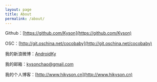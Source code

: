 ```yaml
---
layout: page
title: About
permalink: /about/
---
```


Github：[https://github.com/Kyson](https://github.com/Kyson)

OSC：[http://git.oschina.net/cocobaby](http://git.oschina.net/cocobaby)

我的新浪微博：[AndroidKy](http://weibo.com/1980495343/profile?topnav=1&wvr=5&user=1)

我的邮箱：kysonchao@gmail.com

我的个人博客：[http://www.hikyson.cn](http://www.hikyson.cn)